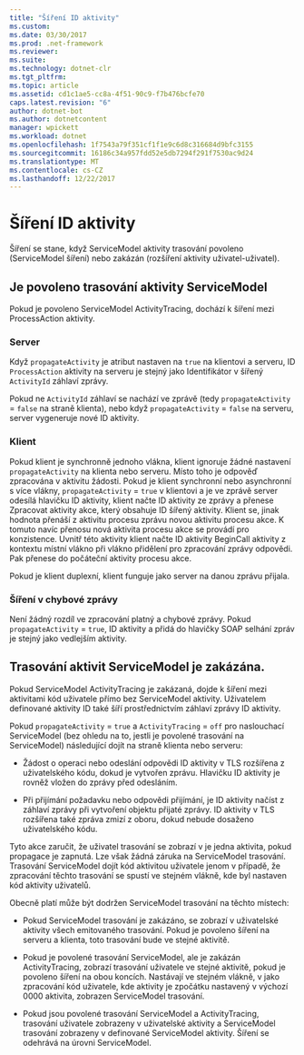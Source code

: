 ```yaml
---
title: "Šíření ID aktivity"
ms.custom: 
ms.date: 03/30/2017
ms.prod: .net-framework
ms.reviewer: 
ms.suite: 
ms.technology: dotnet-clr
ms.tgt_pltfrm: 
ms.topic: article
ms.assetid: cd1c1ae5-cc8a-4f51-90c9-f7b476bcfe70
caps.latest.revision: "6"
author: dotnet-bot
ms.author: dotnetcontent
manager: wpickett
ms.workload: dotnet
ms.openlocfilehash: 1f7543a79f351cf1f1e9c6d8c316684d9bfc3155
ms.sourcegitcommit: 16186c34a957fdd52e5db7294f291f7530ac9d24
ms.translationtype: MT
ms.contentlocale: cs-CZ
ms.lasthandoff: 12/22/2017
---
```

# <a name="activity-id-propagation"></a>Šíření ID aktivity
Šíření se stane, když ServiceModel aktivity trasování povoleno (ServiceModel šíření) nebo zakázán (rozšíření aktivity uživatel-uživatel).  
  
## <a name="servicemodel-activity-tracing-is-enabled"></a>Je povoleno trasování aktivity ServiceModel  
 Pokud je povoleno ServiceModel ActivityTracing, dochází k šíření mezi ProcessAction aktivity.  
  
### <a name="server"></a>Server  
 Když `propagateActivity` je atribut nastaven na `true` na klientovi a serveru, ID `ProcessAction` aktivity na serveru je stejný jako Identifikátor v šířený `ActivityId` záhlaví zprávy.  
  
 Pokud ne `ActivityId` záhlaví se nachází ve zprávě (tedy `propagateActivity` = `false` na straně klienta), nebo když `propagateActivity` = `false` na serveru, server vygeneruje nové ID aktivity.  
  
### <a name="client"></a>Klient  
 Pokud klient je synchronně jednoho vlákna, klient ignoruje žádné nastavení `propagateActivity` na klienta nebo serveru. Místo toho je odpověď zpracována v aktivitu žádosti. Pokud je klient synchronní nebo asynchronní s více vlákny, `propagateActivity` = `true` v klientovi a je ve zprávě server odesílá hlavičku ID aktivity, klient načte ID aktivity ze zprávy a přenese Zpracovat aktivity akce, který obsahuje ID šířený aktivity. Klient se, jinak hodnota přenáší z aktivitu procesu zprávu novou aktivitu procesu akce. K tomuto navíc přenosu nová aktivita procesu akce se provádí pro konzistence. Uvnitř této aktivity klient načte ID aktivity BeginCall aktivity z kontextu místní vlákno při vlákno přidělení pro zpracování zprávy odpovědi. Pak přenese do počáteční aktivity procesu akce.  
  
 Pokud je klient duplexní, klient funguje jako server na danou zprávu přijala.  
  
### <a name="propagation-in-fault-messages"></a>Šíření v chybové zprávy  
 Není žádný rozdíl ve zpracování platný a chybové zprávy. Pokud `propagateActivity` = `true`, ID aktivity a přidá do hlavičky SOAP selhání zpráv je stejný jako vedlejším aktivity.  
  
## <a name="servicemodel-activity-tracing-is-disabled"></a>Trasování aktivit ServiceModel je zakázána.  
 Pokud ServiceModel ActivityTracing je zakázaná, dojde k šíření mezi aktivitami kód uživatele přímo bez ServiceModel aktivity. Uživatelem definované aktivity ID také šíří prostřednictvím záhlaví zprávy ID aktivity.  
  
 Pokud `propagateActivity` = `true` a `ActivityTracing` = `off` pro naslouchací ServiceModel (bez ohledu na to, jestli je povolené trasování na ServiceModel) následující dojít na straně klienta nebo serveru:  
  
-   Žádost o operaci nebo odeslání odpovědi ID aktivity v TLS rozšířena z uživatelského kódu, dokud je vytvořen zprávu. Hlavičku ID aktivity je rovněž vložen do zprávy před odesláním.  
  
-   Při přijímání požadavku nebo odpovědi přijímání, je ID aktivity načíst z záhlaví zprávy při vytvoření objektu přijaté zprávy. ID aktivity v TLS rozšířena také zpráva zmizí z oboru, dokud nebude dosaženo uživatelského kódu.  
  
 Tyto akce zaručit, že uživatel trasování se zobrazí v je jedna aktivita, pokud propagace je zapnutá. Lze však žádná záruka na ServiceModel trasování. Trasování ServiceModel dojít kód aktivitou uživatele jenom v případě, že zpracování těchto trasování se spustí ve stejném vlákně, kde byl nastaven kód aktivity uživatelů.  
  
 Obecně platí může být dodržen ServiceModel trasování na těchto místech:  
  
-   Pokud ServiceModel trasování je zakázáno, se zobrazí v uživatelské aktivity všech emitovaného trasování. Pokud je povoleno šíření na serveru a klienta, toto trasování bude ve stejné aktivitě.  
  
-   Pokud je povolené trasování ServiceModel, ale je zakázán ActivityTracing, zobrazí trasování uživatele ve stejné aktivitě, pokud je povoleno šíření na obou koncích. Nastávají ve stejném vlákně, v jako zpracování kód uživatele, kde aktivity je zpočátku nastavený v výchozí 0000 aktivita, zobrazen ServiceModel trasování.  
  
-   Pokud jsou povolené trasování ServiceModel a ActivityTracing, trasování uživatele zobrazeny v uživatelské aktivity a ServiceModel trasování zobrazeny v definované ServiceModel aktivity. Šíření se odehrává na úrovni ServiceModel.
